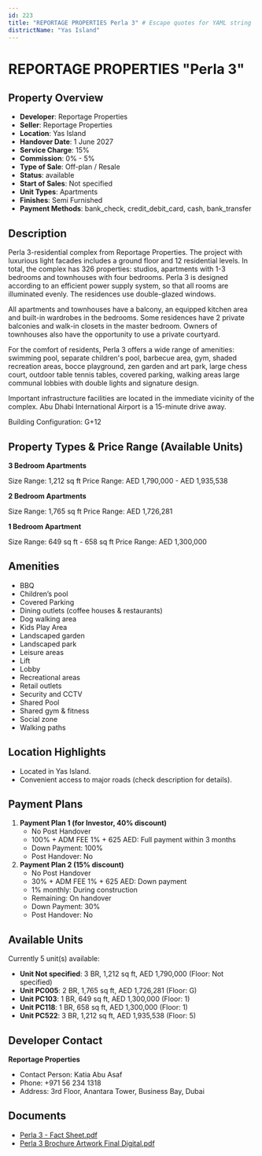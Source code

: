 ```yaml
---
id: 223
title: "REPORTAGE PROPERTIES Perla 3" # Escape quotes for YAML string
districtName: "Yas Island"
---
```


# REPORTAGE PROPERTIES "Perla 3"

## Property Overview
- **Developer**: Reportage Properties
- **Seller**: Reportage Properties
- **Location**: Yas Island
- **Handover Date**: 1 June 2027
- **Service Charge**: 15%
- **Commission**: 0% - 5%
- **Type of Sale**: Off-plan / Resale
- **Status**: available
- **Start of Sales**: Not specified
- **Unit Types**: Apartments
- **Finishes**: Semi Furnished
- **Payment Methods**: bank_check, credit_debit_card, cash, bank_transfer

## Description
Perla 3-residential complex from Reportage Properties. The project with luxurious light facades includes a ground floor and 12 residential levels. In total, the complex has 326 properties: studios, apartments with 1-3 bedrooms and townhouses with four bedrooms. Perla 3 is designed according to an efficient power supply system, so that all rooms are illuminated evenly. The residences use double-glazed windows.  

All apartments and townhouses have a balcony, an equipped kitchen area and built-in wardrobes in the bedrooms. Some residences have 2 private balconies and walk-in closets in the master bedroom. Owners of townhouses also have the opportunity to use a private courtyard.

For the comfort of residents, Perla 3 offers a wide range of amenities: swimming pool, separate children's pool, barbecue area, gym, shaded recreation areas, bocce playground, zen garden and art park, large chess court, outdoor table tennis tables, covered parking, walking areas large communal lobbies with double lights and signature design. 

Important infrastructure facilities are located in the immediate vicinity of the complex. Abu Dhabi International Airport is a 15-minute drive away.

Building Configuration: G+12

## Property Types & Price Range (Available Units)
**3 Bedroom Apartments**

Size Range: 1,212 sq ft
Price Range: AED 1,790,000 - AED 1,935,538

**2 Bedroom Apartments**

Size Range: 1,765 sq ft
Price Range: AED 1,726,281

**1 Bedroom Apartment**

Size Range: 649 sq ft - 658 sq ft
Price Range: AED 1,300,000

## Amenities
- BBQ
- Children’s pool
- Covered Parking
- Dining outlets  (coffee houses & restaurants)
- Dog walking area
- Kids Play Area
- Landscaped garden
- Landscaped park
- Leisure areas
- Lift
- Lobby
- Recreational areas
- Retail outlets
- Security and CCTV
- Shared Pool
- Shared gym & fitness
- Social zone
- Walking paths

## Location Highlights
- Located in Yas Island.
- Convenient access to major roads (check description for details).

## Payment Plans
1. **Payment Plan 1 (for Investor, 40% discount)**
   - No Post Handover
   - 100% + ADM FEE 1% + 625 AED: Full payment within 3 months
   - Down Payment: 100%
   - Post Handover: No
2. **Payment Plan 2 (15% discount)**
   - No Post Handover
   - 30% + ADM FEE 1% + 625 AED: Down payment
   - 1% monthly: During construction
   - Remaining: On handover
   - Down Payment: 30%
   - Post Handover: No

## Available Units
Currently 5 unit(s) available:
- **Unit Not specified**: 3 BR, 1,212 sq ft, AED 1,790,000 (Floor: Not specified)
- **Unit PC005**: 2 BR, 1,765 sq ft, AED 1,726,281 (Floor: G)
- **Unit PC103**: 1 BR, 649 sq ft, AED 1,300,000 (Floor: 1)
- **Unit PC118**: 1 BR, 658 sq ft, AED 1,300,000 (Floor: 1)
- **Unit PC522**: 3 BR, 1,212 sq ft, AED 1,935,538 (Floor: 5)

## Developer Contact
**Reportage Properties**
- Contact Person: Katia Abu Asaf
- Phone: +971 56 234 1318
- Address: 3rd Floor, Anantara Tower, Business Bay, Dubai

## Documents
- [Perla 3 - Fact Sheet.pdf](https://cdn.geniemap.net/2023/06/22/tIjX1zCAgeUkUAT8IBebr9YGzE0vp91IwYgD23zh.pdf)
- [Perla 3 Brochure Artwork Final Digital.pdf](https://cdn.geniemap.net/2023/06/22/q0YCCoMmXFDwQVooqjmo3DjJMV974qZh6eKFRrqs.pdf)
